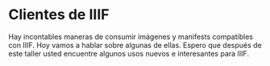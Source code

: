 # Clientes de IIIF

Hay incontables maneras de consumir imágenes y manifests compatibles con IIIF. Hoy vamos a hablar sobre algunas de ellas. Espero que después de este taller usted encuentre algunos usos nuevos e interesantes para IIIF.
